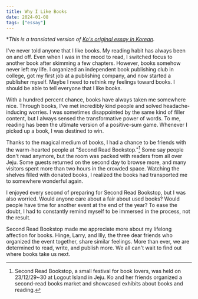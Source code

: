 ```yaml
---
title: Why I Like Books
date: 2024-01-08
tags: ["essay"]
---
```


**This is a translated version of [Ko's original essay in Korean](https://jagunbae.com/love-books/).*

I've never told anyone that I like books. My reading habit has always been on and off. Even when I was in the mood to read, I switched focus to another book after skimming a few chapters. However, books somehow never left my life. I organized an independent book publishing club in college, got my first job at a publishing company, and now started a publisher myself. Maybe I need to rethink my feelings toward books. I should be able to tell everyone that I like books.

With a hundred percent chance, books have always taken me somewhere nice. Through books, I've met incredibly kind people and solved headache-inducing worries. I was sometimes disappointed by the same kind of filler content, but I always sensed the transformative power of words. To me, reading has been the ultimate version of a positive-sum game. Whenever I picked up a book, I was destined to win.

Thanks to the magical medium of books, I had a chance to be friends with the warm-hearted people at "Second Read Bookstop."[^Second Read Bookstop] Some say people don't read anymore, but the room was packed with readers from all over Jeju. Some guests returned on the second day to browse more, and many visitors spent more than two hours in the crowded space. Watching the shelves filled with donated books, I realized the books had transported me to somewhere wonderful again.

I enjoyed every second of preparing for Second Read Bookstop, but I was also worried. Would anyone care about a fair about used books? Would people have time for another event at the end of the year? To ease the doubt, I had to constantly remind myself to be immersed in the process, not the result.

Second Read Bookstop made me appreciate more about my lifelong affection for books. Hinge, Larry, and Illy, the three dear friends who organized the event together, share similar feelings. More than ever, we are determined to read, write, and publish more. We all can't wait to find out where books take us next.

[^Second Read Bookstop]: Second Read Bookstop, a small festival for book lovers, was held on 23/12/29~30 at Logout Island in Jeju. Ko and her friends organized a second-read books market and showcased exhibits about books and reading.